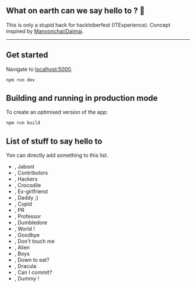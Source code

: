 ## What on earth can we say hello to ? 🤔

This is only a stupid hack for hacktoberfest (ITExperience). Concept inspired by [Manoonchai/Daimai](https://github.com/Manoonchai).

---

## Get started

Navigate to [localhost:5000](http://localhost:5000).

```bash
npm run dev
```

## Building and running in production mode

To create an optimised version of the app:

```bash
npm run build
```

## List of stuff to say hello to

Yon can directly add something to this list.

- , Jabont
- , Contributors
- , Hackers
- , Crocodile
- , Ex-girlfriend
- , Daddy ;)
- , Cupid
- , PR
- , Professor
- , Dumbledore
- , World !
- , Goodbye
- , Don't touch me
- , Alien
- , Boys
- , Down to eat?
- , Dracula
- , Can I commit?
- , Dummy !
